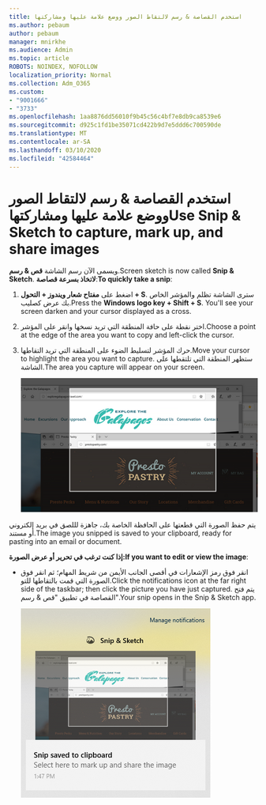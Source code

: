 ```yaml
---
title: استخدم القصاصة & رسم لالتقاط الصور ووضع علامة عليها ومشاركتها
ms.author: pebaum
author: pebaum
manager: mnirkhe
ms.audience: Admin
ms.topic: article
ROBOTS: NOINDEX, NOFOLLOW
localization_priority: Normal
ms.collection: Adm_O365
ms.custom:
- "9001666"
- "3733"
ms.openlocfilehash: 1aa8876dd56010f9b45c56c4bf7e8db9ca8539e6
ms.sourcegitcommit: d925c1fd1be35071cd422b9d7e5ddd6c700590de
ms.translationtype: MT
ms.contentlocale: ar-SA
ms.lasthandoff: 03/10/2020
ms.locfileid: "42584464"
---
```

# <a name="use-snip--sketch-to-capture-mark-up-and-share-images"></a><span data-ttu-id="4b6bf-102">استخدم القصاصة & رسم لالتقاط الصور ووضع علامة عليها ومشاركتها</span><span class="sxs-lookup"><span data-stu-id="4b6bf-102">Use Snip & Sketch to capture, mark up, and share images</span></span>

<span data-ttu-id="4b6bf-103">ويسمى الآن رسم الشاشة **قص & رسم**.</span><span class="sxs-lookup"><span data-stu-id="4b6bf-103">Screen sketch is now called **Snip & Sketch**.</span></span> <span data-ttu-id="4b6bf-104">**لاتخاذ بسرعة قصاصة**:</span><span class="sxs-lookup"><span data-stu-id="4b6bf-104">**To quickly take a snip**:</span></span>

1. <span data-ttu-id="4b6bf-105">اضغط على **مفتاح شعار ويندوز + التحول + S**. سترى الشاشة تظلم والمؤشر الخاص بك عرض كصليب.</span><span class="sxs-lookup"><span data-stu-id="4b6bf-105">Press the **Windows logo key + Shift + S**. You'll see your screen darken and your cursor displayed as a cross.</span></span> 

2. <span data-ttu-id="4b6bf-106">اختر نقطة على حافة المنطقة التي تريد نسخها وانقر على المؤشر.</span><span class="sxs-lookup"><span data-stu-id="4b6bf-106">Choose a point at the edge of the area you want to copy and left-click the cursor.</span></span> 

3. <span data-ttu-id="4b6bf-107">حرك المؤشر لتسليط الضوء على المنطقة التي تريد التقاطها.</span><span class="sxs-lookup"><span data-stu-id="4b6bf-107">Move your cursor to highlight the area you want to capture.</span></span> <span data-ttu-id="4b6bf-108">ستظهر المنطقة التي تلتقطها على الشاشة.</span><span class="sxs-lookup"><span data-stu-id="4b6bf-108">The area you capture will appear on your screen.</span></span>

   ![صورة التحديد المميز](media/snipone.png)

<span data-ttu-id="4b6bf-110">يتم حفظ الصورة التي قطعتها على الحافظة الخاصة بك، جاهزة لللصق في بريد إلكتروني أو مستند.</span><span class="sxs-lookup"><span data-stu-id="4b6bf-110">The image you snipped is saved to your clipboard, ready for pasting into an email or document.</span></span> 

<span data-ttu-id="4b6bf-111">**إذا كنت ترغب في تحرير أو عرض الصورة:**</span><span class="sxs-lookup"><span data-stu-id="4b6bf-111">**If you want to edit or view the image**:</span></span> 

- <span data-ttu-id="4b6bf-112">انقر فوق رمز الإشعارات في أقصى الجانب الأيمن من شريط المهام؛ ثم انقر فوق الصورة التي قمت بالتقاطها للتو.</span><span class="sxs-lookup"><span data-stu-id="4b6bf-112">Click the notifications icon at the far right side of the taskbar; then click the picture you have just captured.</span></span> <span data-ttu-id="4b6bf-113">يتم فتح القصاصة في تطبيق "قص & رسم".</span><span class="sxs-lookup"><span data-stu-id="4b6bf-113">Your snip opens in the Snip & Sketch app.</span></span>

   ![صورة لعرض الصورة في تطبيق القص](media/sniptwo.png)

